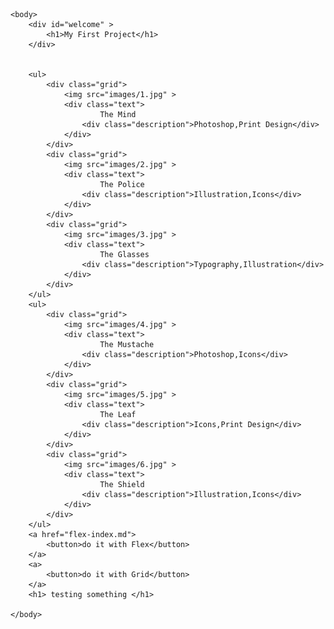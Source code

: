 <!DOCTYPE html>
<html lang="en-US">
    <head>
        <link rel="stylesheet" type="text/css" href = "css/style.css">
        <title>My First Project</title>
    </head>
    
    
    <body>
        <div id="welcome" >
            <h1>My First Project</h1>
        </div>
        
        
        <ul>
            <div class="grid">
                <img src="images/1.jpg" >
                <div class="text">
                        The Mind
                    <div class="description">Photoshop,Print Design</div>
                </div>    
            </div>
            <div class="grid">
                <img src="images/2.jpg" >
                <div class="text">
                        The Police
                    <div class="description">Illustration,Icons</div>
                </div>
            </div>
            <div class="grid">
                <img src="images/3.jpg" >
                <div class="text">
                        The Glasses
                    <div class="description">Typography,Illustration</div>
                </div>
            </div>    
        </ul>
        <ul>
            <div class="grid">
                <img src="images/4.jpg" >
                <div class="text">
                        The Mustache
                    <div class="description">Photoshop,Icons</div>
                </div>                
            </div>
            <div class="grid">
                <img src="images/5.jpg" >
                <div class="text">
                        The Leaf
                    <div class="description">Icons,Print Design</div>
                </div>                
            </div>
            <div class="grid">
                <img src="images/6.jpg" >
                <div class="text">
                        The Shield
                    <div class="description">Illustration,Icons</div>
                </div>
            </div>    
        </ul>
        <a href="flex-index.md">
            <button>do it with Flex</button>
        </a>
        <a>
            <button>do it with Grid</button>
        </a>
        <h1> testing something </h1>

    </body>
        

</html>
